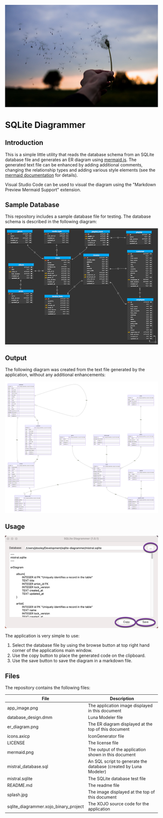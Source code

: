 ![Splash](splash.jpg)

# SQLite Diagrammer

## Introduction

This is a simple little utility that reads the database schema from an SQLite database file and generates an ER diagram using [mermaid.js](https://mermaid.js.org/intro/).  The generated text file can be enhanced by adding additional comments, changing the relationship types and adding various style elements (see the [mermaid documentation](https://mermaid.js.org/syntax/entityRelationshipDiagram.html) for details).

Visual Studio Code can be used to visual the diagram using the "Markdown Preview Mermaid Support" extension.


## Sample Database

This repository includes a sample database file for testing.  The database schema is described in the following diagram:

![ER Diagram](er_diagram.png)

## Output

The following diagram was created from the text file generated by the application, without any additional enhancements:

![Mermaid.Js](mermaid.png)

## Usage

![App Image](app_image.png)

The application is very simple to use:

1. Select the database file by using the browse button at top right hand corner of the applications main window.
2. Use the copy button to place the generated code on the clipboard.
3. Use the save button to save the diagram in a markdown file.

## Files

The repository contains the following files:

| File | Description |
| ---- | ----------- |
| app_image.png | The application image displayed in this document |
| database_design.dmm | Luna Modeler file |
| er_diagram.png | The ER diagram displayed at the top of this document |
| icons.axicp | IconGenerator file |
| LICENSE | The license file |
| mermaid.png | The output of the application shown in this document |
| mistral_database.sql | An SQL script to generate the database (created by Luna Modeler) |
| mistral.sqlite | The SQLite database test file |
| README.md | The readme file |
| splash.jpg | The image displayed at the top of this document |
| sqlite_diagrammer.xojo_binary_project | The XOJO source code for the application |
